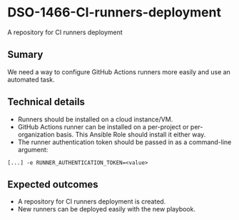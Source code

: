 # DSO-1466-CI-runners-deployment
A repository for CI runners deployment

## Sumary
We need a way to configure GitHub Actions runners more easily and use an automated task.

## Technical details

- Runners should be installed on a cloud instance/VM.
- GitHub Actions runner can be installed on a per-project or per-organization basis. This Ansible Role should install it either way.
- The runner authentication token should be passed in as a command-line argument:

```
[...] -e RUNNER_AUTHENTICATION_TOKEN=<value>
```

## Expected outcomes

- A repository for CI runners deployment is created.
- New runners can be deployed easily with the new playbook.
